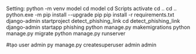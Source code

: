Setting: 
python -m venv model
cd model
cd Scripts
activate
cd ..
cd ..
python.exe -m pip install --upgrade pip
pip install -r requirements.txt
django-admin startproject detect_phishing_link
cd detect_phishing_link
django-admin startapp phishing
python manage.py makemigrations
python manage.py migrate
python manage.py runserver

#tạo user admin
py manage.py createsuperuser 
admin
admin

